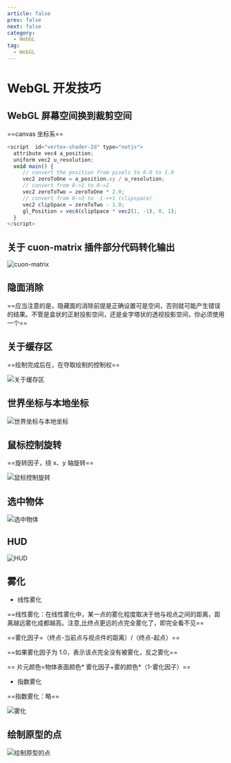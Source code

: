 ```yaml
---
article: false
prev: false
next: false
category:
  - WebGL
tag:
  - WebGL
---
```


# WebGL 开发技巧

<!-- more -->

## WebGL 屏幕空间换到裁剪空间

==canvas 坐标系==

```js
<script  id="vertex-shader-2d" type="notjs">
  attribute vec4 a_position;
  uniform vec2 u_resolution;
  void main() {
     // convert the position from pixels to 0.0 to 1.0
     vec2 zeroToOne = a_position.xy / u_resolution;
     // convert from 0->1 to 0->2
     vec2 zeroToTwo = zeroToOne * 2.0;
     // convert from 0->2 to -1->+1 (clipspace)
     vec2 clipSpace = zeroToTwo - 1.0;
     gl_Position = vec4(clipSpace * vec2(1, -1), 0, 1);
  }
</script>
```

## 关于 cuon-matrix 插件部分代码转化输出

![cuon-matrix](./img/cuon-matrix.jpg "cuon-matrix")

## 隐面消除

==应当注意的是，隐藏面的消除前提是正确设置可是空间，否则就可能产生错误的结果。不管是盒状的正射投影空间，还是金字塔状的透视投影空间，你必须使用一个==

## 关于缓存区

==绘制完成后在，在夺取绘制的控制权==

![关于缓存区](./img/1.jpg "关于缓存区")

## 世界坐标与本地坐标

![世界坐标与本地坐标](./img/2.jpg "世界坐标与本地坐标")

## 鼠标控制旋转

==旋转因子，绕 x、y 轴旋转==

![鼠标控制旋转](./img/3.jpg "鼠标控制旋转")

## 选中物体

![选中物体](./img/4.jpg "选中物体")

## HUD

![HUD](./img/5.jpg "HUD")

## 雾化

- 线性雾化

==线性雾化：在线性雾化中，某一点的雾化程度取决于他与视点之间的距离，距离越远雾化成都越高。注意,比终点更远的点完全雾化了，即完全看不见==

==雾化因子=（终点-当前点与视点件的距离）/（终点-起点）==

==如果雾化因子为 1.0，表示该点完全没有被雾化，反之雾化==

== 片元颜色=物体表面颜色* 雾化因子+雾的颜色*（1-雾化因子）==

- 指数雾化

==指数雾化：略==

![雾化](./img/18.jpg "雾化")

## 绘制原型的点

![绘制原型的点](./img/19.jpg "绘制原型的点")
